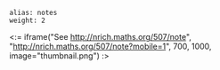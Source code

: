 ````
alias: notes
weight: 2
````

<:= iframe("See http://nrich.maths.org/507/note", "http://nrich.maths.org/507/note?mobile=1", 700, 1000, image="thumbnail.png") :>